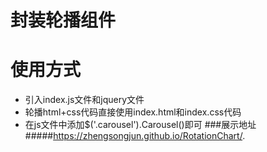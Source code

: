 # 封装轮播组件
# 使用方式
 * 引入index.js文件和jquery文件
 * 轮播html+css代码直接使用index.html和index.css代码
 * 在js文件中添加$('.carousel').Carousel()即可
###展示地址
#####https://zhengsongjun.github.io/RotationChart/.

